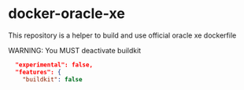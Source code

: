 # docker-oracle-xe

This repository is a helper to build and use official oracle xe dockerfile 

WARNING: You MUST deactivate buildkit

```json
  "experimental": false,
  "features": {
    "buildkit": false
```